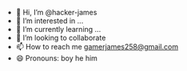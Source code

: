 - 👋 Hi, I’m @hacker-james
- 👀 I’m interested in ...
- 🌱 I’m currently learning ...
- 💞️ I’m looking to collaborate
- 📫 How to reach me gamerjames258@gmail.com
- 😄 Pronouns: boy he him

<!---
hacker-james/hacker-james is a ✨ special ✨ repository because its `README.md` (this file) appears on your GitHub profile.
You can click the Preview link to take a look at your changes.
--->
